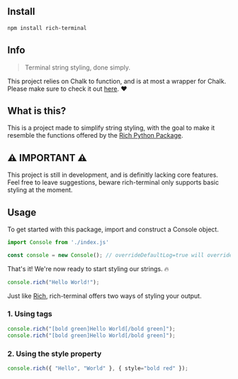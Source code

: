 ## Install

```bash
npm install rich-terminal
```

## Info
> Terminal string styling, done simply.

This project relies on Chalk to function, and is at most a wrapper for Chalk.
Please make sure to check it out [here](https://www.npmjs.com/package/chalk). ❤️

## What is this?
This is a project made to simplify string styling, with the goal to make it resemble the functions offered by the [Rich Python Package](https://pypi.org/project/rich/).

## ⚠️ IMPORTANT ⚠️
This project is still in development, and is definitly lacking core features.
Feel free to leave suggestions, beware rich-terminal only supports basic styling at the moment.

## Usage
To get started with this package, import and construct a Console object.
```js
import Console from './index.js'

const console = new Console(); // overrideDefaultLog=true will override console.log() in favor of console.rich()
```

That's it!
We're now ready to start styling our strings. 🔥

```js
console.rich("Hello World!");
```

Just like [Rich](https://pypi.org/project/rich/), rich-terminal offers two ways of styling your output.

### 1. Using tags

```js
console.rich("[bold green]Hello World[/bold green]");
console.rich("[bold green]Hello World[/bold green]");
```

### 2. Using the style property

```js
console.rich({ "Hello", "World" }, { style="bold red" });
```